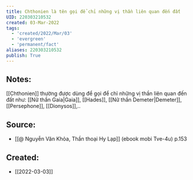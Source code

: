 ```yaml
---
title: Chthonien là tên gọi để chỉ những vị thần liên quan đến đất
UID: 220303210532
created: 03-Mar-2022
tags:
  - 'created/2022/Mar/03'
  - 'evergreen'
  - 'permanent/fact'
aliases: 220303210532
publish: True
---
```

## Notes:
[[Chthonien]] thường được dùng để gọi để chỉ những vị thần liên quan đến đất như: [[Nữ thần Gaia|Gaia]], [[Hades]], [[Nữ thần Demeter|Demeter]], [[Persephone]], [[Dionysos]],..

## Source:
- [[@ Nguyễn Văn Khỏa, Thần thoại Hy Lạp]] (ebook mobi Tve-4u) p.153
## Created:
- [[2022-03-03]]
